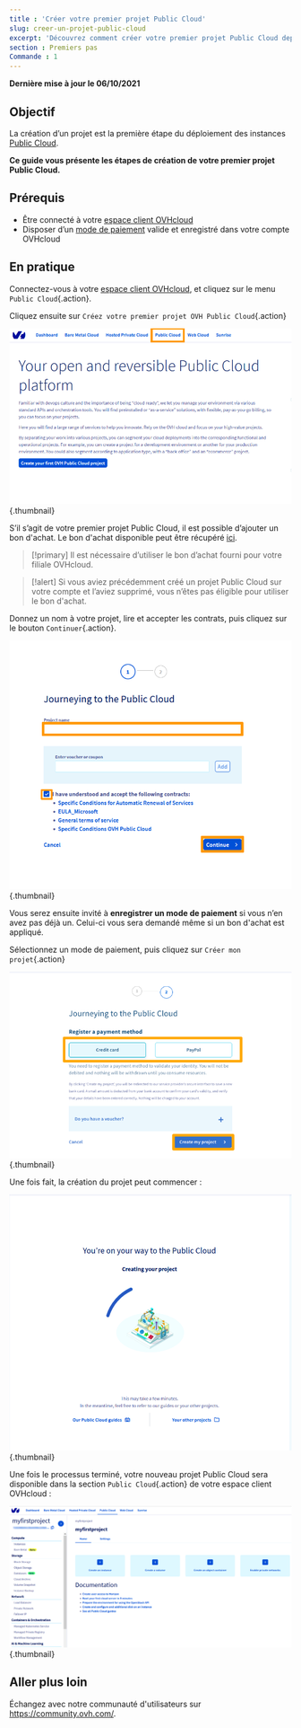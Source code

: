 ```yaml
---
title : 'Créer votre premier projet Public Cloud'
slug: creer-un-projet-public-cloud
excerpt: 'Découvrez comment créer votre premier projet Public Cloud depuis l’espace client OVHcloud'
section : Premiers pas
Commande : 1
---
```


**Dernière mise à jour le 06/10/2021**

## Objectif

La création d’un projet est la première étape du déploiement des instances [Public Cloud](https://www.ovhcloud.com/fr-ca/public-cloud/).
 
**Ce guide vous présente les étapes de création de votre premier projet Public Cloud.**

## Prérequis

- Être connecté à votre [espace client OVHcloud](https://ca.ovh.com/auth/?action=gotomanager&from=https://www.ovh.com/ca/fr/&ovhSubsidiary=qc)
- Disposer d’un [mode de paiement](../../billing/manage-payment-methods/) valide et enregistré dans votre compte OVHcloud

## En pratique

Connectez-vous à votre [espace client OVHcloud](https://ca.ovh.com/auth/?action=gotomanager&from=https://www.ovh.com/ca/fr/&ovhSubsidiary=qc), et cliquez sur le menu `Public Cloud`{.action}.

Cliquez ensuite sur `Créez votre premier projet OVH Public Cloud`{.action} 

![première connexion](images/firstconnection.png){.thumbnail}

S’il s’agit de votre premier projet Public Cloud, il est possible d’ajouter un bon d'achat. Le bon d'achat disponible peut être récupéré [ici](https://www.ovhcloud.com/fr-ca/public-cloud/).

> [!primary]
> Il est nécessaire d’utiliser le bon d’achat fourni pour votre filiale OVHcloud.
>

> [!alert]
> Si vous aviez précédemment créé un projet Public Cloud sur votre compte et l’aviez supprimé, vous n’êtes pas éligible pour utiliser le bon d'achat.
> 

Donnez un nom à votre projet, lire et accepter les contrats, puis cliquez sur le bouton `Continuer`{.action}.

![name project](images/confirmvoucher.png){.thumbnail}

Vous serez ensuite invité à **enregistrer un mode de paiement** si vous n’en avez pas déjà un. Celui-ci vous sera demandé même si un bon d'achat est appliqué.  

Sélectionnez un mode de paiement, puis cliquez sur `Créer mon projet`{.action}

![add card](images/pci-project-03b_2020.png){.thumbnail}

Une fois fait, la création du projet peut commencer :

![création de projet](images/creatingproject.png){.thumbnail}

Une fois le processus terminé, votre nouveau projet Public Cloud sera disponible dans la section `Public Cloud`{.action} de votre espace client OVHcloud :

![nouveau projet créé](images/newprojectcreated.png){.thumbnail}

## Aller plus loin

Échangez avec notre communauté d'utilisateurs sur <https://community.ovh.com/>.